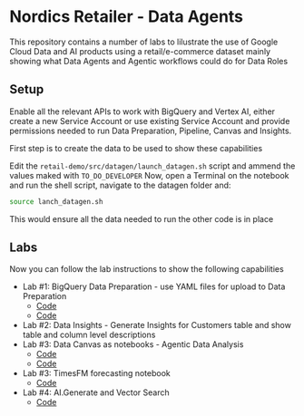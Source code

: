 # Nordics Retailer - Data Agents

This repository contains a number of labs to lilustrate the use of Google Cloud Data and AI products using a retail/e-commerce dataset mainly showing what Data Agents and Agentic workflows could do for Data Roles

## Setup

Enable all the relevant APIs to work with BigQuery and Vertex AI, either create a new Service Account or use existing Service Account and provide permissions needed to run Data Preparation, Pipeline, Canvas and Insights. 

First step is to create the data to be used to show these capabilities

Edit the `retail-demo/src/datagen/launch_datagen.sh` script and ammend the values maked with `TO_DO_DEVELOPER`
Now, open a Terminal on the notebook and run the shell script, navigate to the datagen folder and:

```bash
source lanch_datagen.sh
```

This would ensure all the data needed to run the other code is in place

## Labs

Now you can follow the lab instructions to show the following capabilities

- Lab #1: BigQuery Data Preparation - use YAML files for upload to Data Preparation
  - [Code](https://github.com/akanksha86/retail-demo/blob/main/Exchange%20Rates%20data%20preparation.dp.yaml)
  - [Code](https://github.com/akanksha86/retail-demo/blob/main/Orders%20data%20preparation.dp.yaml)
- Lab #2: Data Insights - Generate Insights for Customers table and show table and column level descriptions
- Lab #3: Data Canvas as notebooks - Agentic Data Analysis
  - [Code](https://github.com/akanksha86/retail-demo/blob/main/Orders%20notebook.ipynb)
  - [Code](https://github.com/akanksha86/retail-demo/blob/main/Sales%20and%20Customers.ipynb)
- Lab #3: TimesFM forecasting notebook
  - [Code](https://github.com/akanksha86/retail-demo/blob/main/Sales%20Forecasting%20and%20CA.ipynb)
- Lab #4: AI.Generate and Vector Search
  - [Code](https://github.com/akanksha86/retail-demo/blob/main/Product%20Descriptions%20generation.sql)
